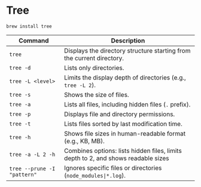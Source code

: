 # Tree

```
brew install tree
```

| **Command**                 | **Description**                                                                   |
| --------------------------- | --------------------------------------------------------------------------------- |
| `tree`                      | Displays the directory structure starting from the current directory.             |
| `tree -d`                   | Lists only directories.                                                           |
| `tree -L <level>`           | Limits the display depth of directories (e.g., `tree -L 2`).                      |
| `tree -s`                   | Shows the size of files.                                                          |
| `tree -a`                   | Lists all files, including hidden files (`.` prefix).                             |
| `tree -p`                   | Displays file and directory permissions.                                          |
| `tree -t`                   | Lists files sorted by last modification time.                                     |
| `tree -h`                   | Shows file sizes in human-readable format (e.g., KB, MB).                         |
| `tree -a -L 2 -h`           | Combines options: lists hidden files, limits depth to 2, and shows readable sizes |
| `tree --prune -I "pattern"` | Ignores specific files or directories (`node_modules\|*.log`).                    |
